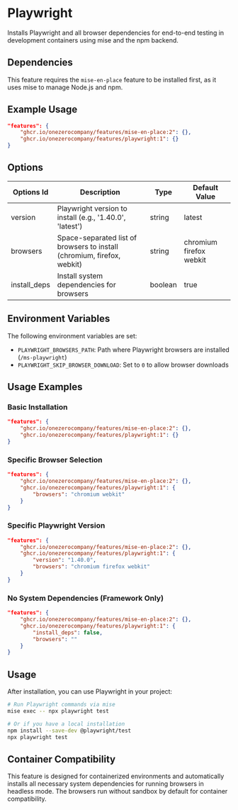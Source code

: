# Playwright

Installs Playwright and all browser dependencies for end-to-end testing in development containers using mise and the npm backend.

## Dependencies

This feature requires the `mise-en-place` feature to be installed first, as it uses mise to manage Node.js and npm.

## Example Usage

```json
"features": {
    "ghcr.io/onezerocompany/features/mise-en-place:2": {},
    "ghcr.io/onezerocompany/features/playwright:1": {}
}
```

## Options

| Options Id | Description | Type | Default Value |
|-----|-----|-----|-----|
| version | Playwright version to install (e.g., '1.40.0', 'latest') | string | latest |
| browsers | Space-separated list of browsers to install (chromium, firefox, webkit) | string | chromium firefox webkit |
| install_deps | Install system dependencies for browsers | boolean | true |

## Environment Variables

The following environment variables are set:

- `PLAYWRIGHT_BROWSERS_PATH`: Path where Playwright browsers are installed (`/ms-playwright`)
- `PLAYWRIGHT_SKIP_BROWSER_DOWNLOAD`: Set to `0` to allow browser downloads
## Usage Examples

### Basic Installation

```json
"features": {
    "ghcr.io/onezerocompany/features/mise-en-place:2": {},
    "ghcr.io/onezerocompany/features/playwright:1": {}
}
```

### Specific Browser Selection

```json
"features": {
    "ghcr.io/onezerocompany/features/mise-en-place:2": {},
    "ghcr.io/onezerocompany/features/playwright:1": {
        "browsers": "chromium webkit"
    }
}
```

### Specific Playwright Version

```json
"features": {
    "ghcr.io/onezerocompany/features/mise-en-place:2": {},
    "ghcr.io/onezerocompany/features/playwright:1": {
        "version": "1.40.0",
        "browsers": "chromium firefox webkit"
    }
}
```

### No System Dependencies (Framework Only)

```json
"features": {
    "ghcr.io/onezerocompany/features/mise-en-place:2": {},
    "ghcr.io/onezerocompany/features/playwright:1": {
        "install_deps": false,
        "browsers": ""
    }
}
```

## Usage

After installation, you can use Playwright in your project:

```bash
# Run Playwright commands via mise
mise exec -- npx playwright test

# Or if you have a local installation
npm install --save-dev @playwright/test
npx playwright test
```

## Container Compatibility

This feature is designed for containerized environments and automatically installs all necessary system dependencies for running browsers in headless mode. The browsers run without sandbox by default for container compatibility.